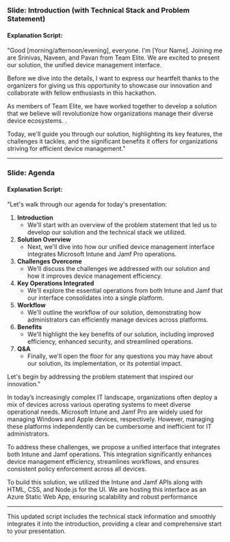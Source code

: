 ### Slide: Introduction (with Technical Stack and Problem Statement)

#### Explanation Script:

"Good [morning/afternoon/evening], everyone. I'm [Your Name]. Joining me are Srinivas, Naveen, and Pavan from Team Elite. We are excited to present our solution, the unified device management interface.

Before we dive into the details, I want to express our heartfelt thanks to the organizers for giving us this opportunity to showcase our innovation and collaborate with fellow enthusiasts in this hackathon.

As members of Team Elite, we have worked together to develop a solution that we believe will revolutionize how organizations manage their diverse device ecosystems.
.

Today, we'll guide you through our solution, highlighting its key features, the challenges it tackles, and the significant benefits it offers for organizations striving for efficient device management."

---

### Slide: Agenda

#### Explanation Script:

"Let's walk through our agenda for today's presentation:

1. **Introduction**
   - We'll start with an overview of the problem statement that led us to develop our solution and the technical stack we utilized.
2. **Solution Overview**
   - Next, we'll dive into how our unified device management interface integrates Microsoft Intune and Jamf Pro operations.
3. **Challenges Overcome**
   - We'll discuss the challenges we addressed with our solution and how it improves device management efficiency.
4. **Key Operations Integrated**
   - We'll explore the essential operations from both Intune and Jamf that our interface consolidates into a single platform.
5. **Workflow**
   - We'll outline the workflow of our solution, demonstrating how administrators can efficiently manage devices across platforms.
6. **Benefits**
   - We'll highlight the key benefits of our solution, including improved efficiency, enhanced security, and streamlined operations.
7. **Q&A**
   - Finally, we'll open the floor for any questions you may have about our solution, its implementation, or its potential impact.

Let's begin by addressing the problem statement that inspired our innovation."

In today’s increasingly complex IT landscape, organizations often deploy a mix of devices across various operating systems to meet diverse operational needs. Microsoft Intune and Jamf Pro are widely used for managing Windows and Apple devices, respectively. However, managing these platforms independently can be cumbersome and inefficient for IT administrators.

To address these challenges, we propose a unified interface that integrates both Intune and Jamf operations. This integration significantly enhances device management efficiency, streamlines workflows, and ensures consistent policy enforcement across all devices.

To build this solution, we utilized the Intune and Jamf APIs along with HTML, CSS, and Node.js for the UI. We are hosting this interface as an Azure Static Web App, ensuring scalability and robust performance

---

This updated script includes the technical stack information and smoothly integrates it into the introduction, providing a clear and comprehensive start to your presentation.
